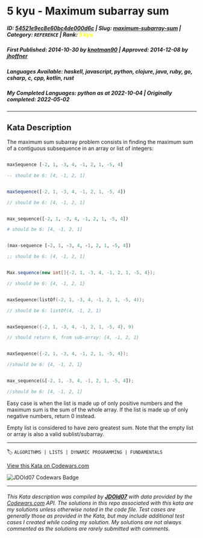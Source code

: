 # 5 kyu - Maximum  subarray sum

##### **ID**: [54521e9ec8e60bc4de000d6c](https://www.codewars.com/kata/54521e9ec8e60bc4de000d6c) | **Slug**: [maximum-subarray-sum](https://www.codewars.com/kata/54521e9ec8e60bc4de000d6c) | **Category**: `REFERENCE` | **Rank**: <span style="color:yellow">5 kyu</span>

##### **First Published**: 2014-10-30 ***by*** [knotman90](https://www.codewars.com/users/knotman90) | **Approved**: 2014-12-08 ***by*** [jhoffner](https://www.codewars.com/users/jhoffner)

##### **Languages Available**: haskell, javascript, python, clojure, java, ruby, go, csharp, c, cpp, kotlin, rust

##### **My Completed Languages**: python ***as at*** 2022-10-04 | **Originally completed**: 2022-05-02

---

## Kata Description


The maximum sum subarray problem consists in finding the maximum sum of a contiguous subsequence in an array or list of integers:



```haskell

maxSequence [-2, 1, -3, 4, -1, 2, 1, -5, 4]

-- should be 6: [4, -1, 2, 1]

```

```javascript

maxSequence([-2, 1, -3, 4, -1, 2, 1, -5, 4])

// should be 6: [4, -1, 2, 1]

```

```python

max_sequence([-2, 1, -3, 4, -1, 2, 1, -5, 4])

# should be 6: [4, -1, 2, 1]

```

```clojure

(max-sequence [-2, 1, -3, 4, -1, 2, 1, -5, 4])

;; should be 6: [4, -1, 2, 1]

```

```java

Max.sequence(new int[]{-2, 1, -3, 4, -1, 2, 1, -5, 4});

// should be 6: {4, -1, 2, 1}

```

```kotlin

maxSequence(listOf(-2, 1, -3, 4, -1, 2, 1, -5, 4));

// should be 6: listOf(4, -1, 2, 1)

```

```c

maxSequence({-2, 1, -3, 4, -1, 2, 1, -5, 4}, 9)

// should return 6, from sub-array: {4, -1, 2, 1}

```

```cpp

maxSequence({-2, 1, -3, 4, -1, 2, 1, -5, 4});

//should be 6: {4, -1, 2, 1}

```

```rust

max_sequence(&[-2, 1, -3, 4, -1, 2, 1, -5, 4]);

//should be 6: [4, -1, 2, 1]

```



Easy case is when the list is made up of only positive numbers and the maximum sum is the sum of the whole array. If the list is made up of only negative numbers, return 0 instead.



Empty list is considered to have zero greatest sum. Note that the empty list or array is also a valid sublist/subarray.



---


🏷 `ALGORITHMS | LISTS | DYNAMIC PROGRAMMING | FUNDAMENTALS`


[View this Kata on Codewars.com](https://www.codewars.com/kata/54521e9ec8e60bc4de000d6c)

![](https://www.codewars.com/users/jdold07/badges/large "JDOld07 Codewars Badge")

---

###### *This Kata description was compiled by [**JDOld07**](https://tpstech.dev) with data provided by the [Codewars.com](https://www.codewars.com) API.  The solutions in this repo associated with this kata are my solutions unless otherwise noted in the code file.  Test cases are generally those as provided in the Kata, but may include additional test cases I created while coding my solution.  My solutions are not always commented as the solutions are rarely submitted with comments.*
